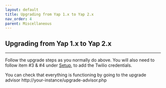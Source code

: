```yaml
---
layout: default
title: Upgrading from Yap 1.x to Yap 2.x
nav_order: 4
parent: Miscellaneous
---
```


## Upgrading from Yap 1.x to Yap 2.x

---


Follow the upgrade steps as you normally do above.  You will also need to follow item #3 & #4 under [Setup](../general/setup/), to add the Twilio credentials.

You can check that everything is functioning by going to the upgrade advisor http://your-instance/upgrade-advisor.php
